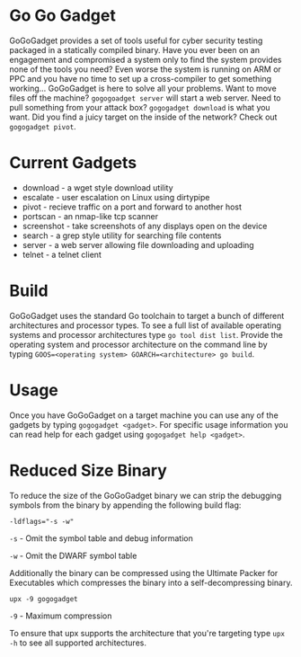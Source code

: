 # Go Go Gadget

GoGoGadget provides a set of tools useful for cyber security testing packaged in a statically compiled binary. Have you ever been on an engagement and compromised a system only to find the system provides none of the tools you need? Even worse the system is running on ARM or PPC and you have no time to set up a cross-compiler to get something working... GoGoGadget is here to solve all your problems. Want to move files off the machine? `gogogoadget server` will start a web server. Need to pull something from your attack box? `gogogadget download` is what you want. Did you find a juicy target on the inside of the network? Check out `gogogadget pivot`.

# Current Gadgets
- download - a wget style download utility
- escalate - user escalation on Linux using dirtypipe
- pivot - recieve traffic on a port and forward to another host
- portscan - an nmap-like tcp scanner
- screenshot - take screenshots of any displays open on the device
- search - a grep style utility for searching file contents
- server - a web server allowing file downloading and uploading
- telnet - a telnet client

# Build

GoGoGadget uses the standard Go toolchain to target a bunch of different architectures and processor types. To see a full list of available operating systems and processor architectures type `go tool dist list`. Provide the operating system and processor architecture on the command line by typing `GOOS=<operating system> GOARCH=<architecture> go build`. 

# Usage

Once you have GoGoGadget on a target machine you can use any of the gadgets by typing `gogogadget <gadget>`. For specific usage information you can read help for each gadget using `gogogadget help <gadget>`.


# Reduced Size Binary

To reduce the size of the GoGoGadget binary we can strip the debugging symbols from the binary by appending the following build flag:

`-ldflags="-s -w"`

`-s` - Omit the symbol table and debug information

`-w` - Omit the DWARF symbol table

Additionally the binary can be compressed using the Ultimate Packer for Executables which compresses the binary into a self-decompressing binary.

`upx -9 gogogadget`

`-9` - Maximum compression

To ensure that upx supports the architecture that you're targeting type `upx -h` to see all supported architectures.